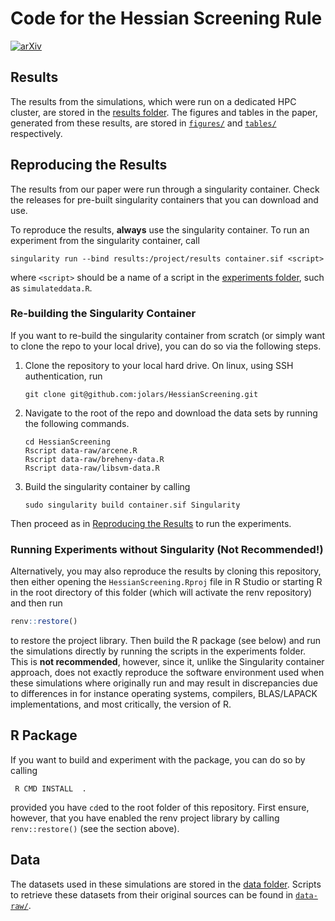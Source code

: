 # Code for the Hessian Screening Rule

[![arXiv](https://img.shields.io/badge/arXiv-1234.56789-b31b1b.svg)](https://arxiv.org/abs/2104.13026)

## Results

The results from the simulations, which were run on a dedicated HPC
cluster, are stored in the [results folder](results/). The figures and
tables in the paper, generated from these results, are stored in
[`figures/`](figures/) and [`tables/`](tables/) respectively.

## Reproducing the Results

The results from our paper were run through a singularity container.
Check the releases for pre-built singularity containers that you can
download and use.

To reproduce the results, **always** use the singularity container. To
run an experiment from the singularity container, call

```shell
singularity run --bind results:/project/results container.sif <script>
```

where `<script>` should be a name of a script in the [experiments
folder](experiments/), such as `simulateddata.R`.

### Re-building the Singularity Container

If you want to re-build the singularity container from scratch (or
simply want to clone the repo to your local drive), you can do so via
the following steps.

1. Clone the repository to your local hard drive. On linux, using SSH
   authentication, run

   ```shell
   git clone git@github.com:jolars/HessianScreening.git
   ```

2. Navigate to the root of the repo and download
   the data sets by running the following commands.

   ```shell
   cd HessianScreening
   Rscript data-raw/arcene.R
   Rscript data-raw/breheny-data.R
   Rscript data-raw/libsvm-data.R
   ```

3. Build the singularity container by calling

   ```shell
   sudo singularity build container.sif Singularity
   ```

Then proceed as in [Reproducing the Results](#reproducing-the-results)
to run the experiments.

### Running Experiments without Singularity (Not Recommended\!)

Alternatively, you may also reproduce the results by cloning this
repository, then either opening the `HessianScreening.Rproj` file in R
Studio or starting R in the root directory of this folder (which will
activate the renv repository) and then run

```r
renv::restore()
```

to restore the project library. Then build the R package (see below) and
run the simulations directly by running the scripts in the experiments
folder. This is **not recommended**, however, since it, unlike the
Singularity container approach, does not exactly reproduce the software
environment used when these simulations where originally run and may
result in discrepancies due to differences in for instance operating
systems, compilers, BLAS/LAPACK implementations, and most
critically, the version of R.

## R Package

If you want to build and experiment with the package, you can do so by
calling

```shell
 R CMD INSTALL  .
```

provided you have `cd`ed to the root folder of this repository. First
ensure, however, that you have enabled the renv project library by
calling `renv::restore()` (see the section above).

## Data

The datasets used in these simulations are stored in the [data
folder](data/). Scripts to retrieve these datasets from their original
sources can be found in [`data-raw/`](data-raw/).
